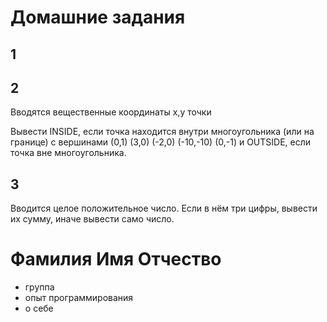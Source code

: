 
# Домашние задания

## 1

## 2

Вводятся вещественные координаты x,y точки

Вывести INSIDE, если точка находится внутри многоугольника (или на границе) с вершинами
(0,1) (3,0) (-2,0) (-10,-10) (0,-1)
и OUTSIDE, если точка вне многоугольника.

## 3

Вводится целое положительное число. Если в нём три цифры, вывести их сумму, иначе вывести само число.

# Фамилия Имя Отчество

- группа
- опыт программирования
- о себе


